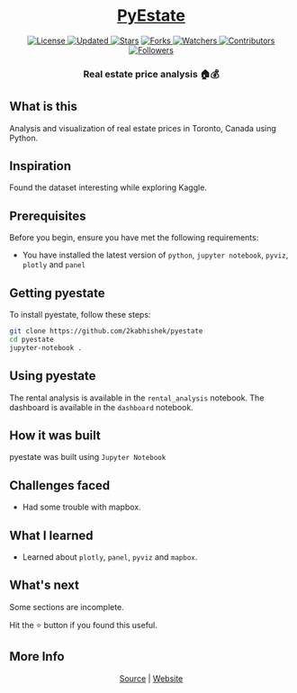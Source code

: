 <div align = "center">

<h1><a href="https://2kabhishek.github.io/pyestate">PyEstate</a></h1>

<a href="https://github.com/2KAbhishek/pyestate/blob/main/LICENSE">
<img alt="License" src="https://img.shields.io/github/license/2kabhishek/pyestate?style=plastic&color=white&label=License"> </a>

<a href="https://github.com/2KAbhishek/pyestate/pulse">
<img alt="Updated" src="https://img.shields.io/github/last-commit/2kabhishek/pyestate?style=plastic&color=e30724&label=Updated"> </a>

<a href="https://github.com/2KAbhishek/pyestate/stargazers">
<img alt="Stars" src="https://img.shields.io/github/stars/2kabhishek/pyestate?style=plastic&color=00d451&label=Stars"></a>

<a href="https://github.com/2KAbhishek/pyestate/network/members">
<img alt="Forks" src="https://img.shields.io/github/forks/2kabhishek/pyestate?style=plastic&color=1688f0&label=Forks"> </a>

<a href="https://github.com/2KAbhishek/pyestate/watchers">
<img alt="Watchers" src="https://img.shields.io/github/watchers/2kabhishek/pyestate?style=plastic&color=ff5500&label=Watchers"> </a>

<a href="https://github.com/2KAbhishek/pyestate/graphs/contributors">
<img alt="Contributors" src="https://img.shields.io/github/contributors/2kabhishek/pyestate?style=plastic&color=f0f&label=Contributors"> </a>

<a href="https://github.com/2KAbhishek?tab=followers">
<img alt="Followers" src="https://img.shields.io/github/followers/2kabhishek?color=222&style=plastic&label=Followers"> </a>

<h3>Real estate price analysis 🏠💰</h3>

</div>

## What is this

Analysis and visualization of real estate prices in Toronto, Canada using Python.

## Inspiration

Found the dataset interesting while exploring Kaggle.

## Prerequisites

Before you begin, ensure you have met the following requirements:

- You have installed the latest version of `python`, `jupyter notebook`, `pyviz`, `plotly` and `panel`

## Getting pyestate

To install pyestate, follow these steps:

```bash
git clone https://github.com/2kabhishek/pyestate
cd pyestate
jupyter-notebook .
```

## Using pyestate

The rental analysis is available in the `rental_analysis` notebook.
The dashboard is available in the `dashboard` notebook.

## How it was built

pyestate was built using `Jupyter Notebook`

## Challenges faced

- Had some trouble with mapbox.

## What I learned

- Learned about `plotly`, `panel`, `pyviz` and `mapbox`.

## What's next

Some sections are incomplete.

Hit the ⭐ button if you found this useful.

## More Info

<div align="center">

<a href="https://github.com/2KAbhishek/pyestate">Source</a> | <a href="https://2kabhishek.github.io/pyestate">Website</a>

</div>
